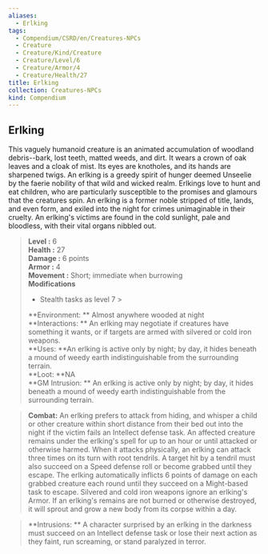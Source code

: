 ```yaml
---
aliases:
  - Erlking
tags:
  - Compendium/CSRD/en/Creatures-NPCs
  - Creature
  - Creature/Kind/Creature
  - Creature/Level/6
  - Creature/Armor/4
  - Creature/Health/27
title: Erlking
collection: Creatures-NPCs
kind: Compendium
---
```

## Erlking  
This vaguely humanoid creature is an animated accumulation of woodland debris--bark, lost teeth, matted weeds, and dirt. It wears a crown of oak leaves and a cloak of mist.
Its eyes are knotholes, and its hands are sharpened twigs. An erlking is a greedy spirit of hunger deemed Unseelie by the faerie nobility of that wild and wicked realm. Erlkings love to hunt and eat children, who are particularly susceptible to the promises and glamours that the creatures spin. An erlking is a former noble stripped of title, lands, and even form,
and exiled into the night for crimes unimaginable in their cruelty. An erlking's victims are found in the cold sunlight, pale and bloodless, with their vital organs nibbled out.  

  
> **Level :** 6  
> **Health :** 27  
> **Damage :** 6 points  
> **Armor :** 4  
> **Movement :** Short; immediate when burrowing  
> **Modifications**  
>- Stealth tasks as level 7 >
>  
> **Environment: ** Almost anywhere wooded at night  
> **Interactions: ** An erlking may negotiate if creatures have something it wants, or if targets are armed with silvered or cold iron weapons.  
> **Uses: **An erlking is active only by night; by day, it hides beneath a mound of weedy earth indistinguishable from the surrounding terrain.  
> **Loot: **NA  
> **GM Intrusion: ** An erlking is active only by night; by day, it hides beneath a mound of weedy earth indistinguishable from the surrounding terrain.  

> **Combat:** 
> An erlking prefers to attack from hiding, and whisper a child or other creature
within short distance from their bed out into the night if the victim fails an Intellect defense task. An affected creature remains under the erlking's spell for up to an hour or until attacked or otherwise harmed.
When it attacks physically, an erlking can attack three times on its turn with root tendrils. A target hit by a tendril must also succeed on a Speed defense roll or become grabbed until they escape. The erlking automatically inflicts 6 points of damage on each grabbed creature each round until they succeed on a Might-based task to escape.
Silvered and cold iron weapons ignore an erlking's Armor. If an erlking's remains are not burned or otherwise destroyed, it will sprout and grow a new body from its corpse within a day.  
  

> **Intrusions: ** 
> A character surprised by an erlking in the darkness must succeed on an Intellect defense task or lose their next action as they faint, run screaming, or stand paralyzed in terror.  
